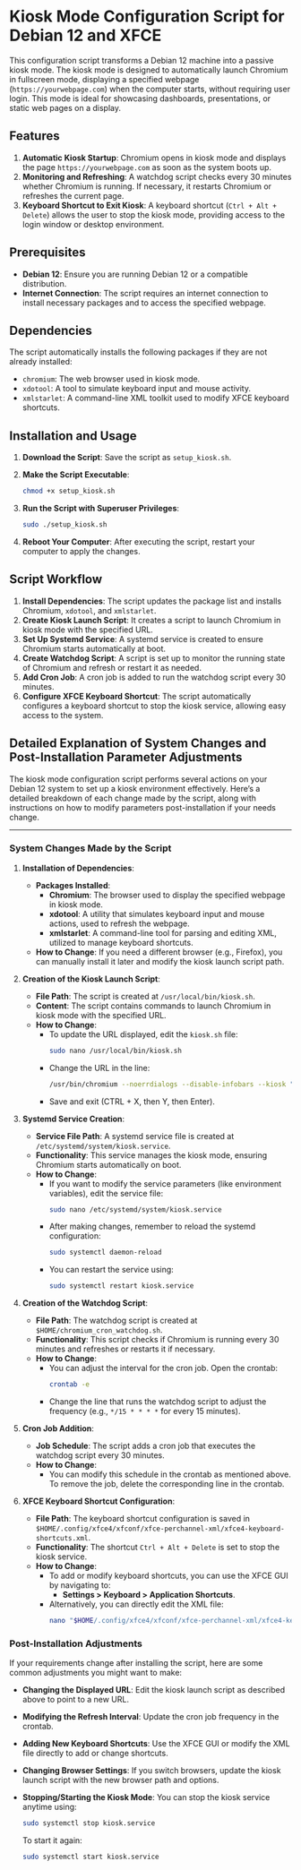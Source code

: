 # Kiosk Mode Configuration Script for Debian 12 and XFCE

This configuration script transforms a Debian 12 machine into a passive kiosk mode. The kiosk mode is designed to automatically launch Chromium in fullscreen mode, displaying a specified webpage (`https://yourwebpage.com`) when the computer starts, without requiring user login. This mode is ideal for showcasing dashboards, presentations, or static web pages on a display.

## Features

1. **Automatic Kiosk Startup**: Chromium opens in kiosk mode and displays the page `https://yourwebpage.com` as soon as the system boots up.
2. **Monitoring and Refreshing**: A watchdog script checks every 30 minutes whether Chromium is running. If necessary, it restarts Chromium or refreshes the current page.
3. **Keyboard Shortcut to Exit Kiosk**: A keyboard shortcut (`Ctrl + Alt + Delete`) allows the user to stop the kiosk mode, providing access to the login window or desktop environment.

## Prerequisites

- **Debian 12**: Ensure you are running Debian 12 or a compatible distribution.
- **Internet Connection**: The script requires an internet connection to install necessary packages and to access the specified webpage.

## Dependencies

The script automatically installs the following packages if they are not already installed:
- `chromium`: The web browser used in kiosk mode.
- `xdotool`: A tool to simulate keyboard input and mouse activity.
- `xmlstarlet`: A command-line XML toolkit used to modify XFCE keyboard shortcuts.

## Installation and Usage

1. **Download the Script**: Save the script as `setup_kiosk.sh`.

2. **Make the Script Executable**:
   ```bash
   chmod +x setup_kiosk.sh
   ```

3. **Run the Script with Superuser Privileges**:
   ```bash
   sudo ./setup_kiosk.sh
   ```

4. **Reboot Your Computer**: After executing the script, restart your computer to apply the changes.

## Script Workflow

1. **Install Dependencies**: The script updates the package list and installs Chromium, `xdotool`, and `xmlstarlet`.
2. **Create Kiosk Launch Script**: It creates a script to launch Chromium in kiosk mode with the specified URL.
3. **Set Up Systemd Service**: A systemd service is created to ensure Chromium starts automatically at boot.
4. **Create Watchdog Script**: A script is set up to monitor the running state of Chromium and refresh or restart it as needed.
5. **Add Cron Job**: A cron job is added to run the watchdog script every 30 minutes.
6. **Configure XFCE Keyboard Shortcut**: The script automatically configures a keyboard shortcut to stop the kiosk service, allowing easy access to the system.

## Detailed Explanation of System Changes and Post-Installation Parameter Adjustments

The kiosk mode configuration script performs several actions on your Debian 12 system to set up a kiosk environment effectively. Here’s a detailed breakdown of each change made by the script, along with instructions on how to modify parameters post-installation if your needs change.

---

### System Changes Made by the Script

1. **Installation of Dependencies**:
   - **Packages Installed**: 
     - **Chromium**: The browser used to display the specified webpage in kiosk mode.
     - **xdotool**: A utility that simulates keyboard input and mouse actions, used to refresh the webpage.
     - **xmlstarlet**: A command-line tool for parsing and editing XML, utilized to manage keyboard shortcuts.
   - **How to Change**: If you need a different browser (e.g., Firefox), you can manually install it later and modify the kiosk launch script path.

2. **Creation of the Kiosk Launch Script**:
   - **File Path**: The script is created at `/usr/local/bin/kiosk.sh`.
   - **Content**: The script contains commands to launch Chromium in kiosk mode with the specified URL.
   - **How to Change**: 
     - To update the URL displayed, edit the `kiosk.sh` file:
       ```bash
       sudo nano /usr/local/bin/kiosk.sh
       ```
     - Change the URL in the line:
       ```bash
       /usr/bin/chromium --noerrdialogs --disable-infobars --kiosk "https://yourwebpage.com"
       ```
     - Save and exit (CTRL + X, then Y, then Enter).

3. **Systemd Service Creation**:
   - **Service File Path**: A systemd service file is created at `/etc/systemd/system/kiosk.service`.
   - **Functionality**: This service manages the kiosk mode, ensuring Chromium starts automatically on boot.
   - **How to Change**:
     - If you want to modify the service parameters (like environment variables), edit the service file:
       ```bash
       sudo nano /etc/systemd/system/kiosk.service
       ```
     - After making changes, remember to reload the systemd configuration:
       ```bash
       sudo systemctl daemon-reload
       ```
     - You can restart the service using:
       ```bash
       sudo systemctl restart kiosk.service
       ```

4. **Creation of the Watchdog Script**:
   - **File Path**: The watchdog script is created at `$HOME/chromium_cron_watchdog.sh`.
   - **Functionality**: This script checks if Chromium is running every 30 minutes and refreshes or restarts it if necessary.
   - **How to Change**:
     - You can adjust the interval for the cron job. Open the crontab:
       ```bash
       crontab -e
       ```
     - Change the line that runs the watchdog script to adjust the frequency (e.g., `*/15 * * * *` for every 15 minutes).

5. **Cron Job Addition**:
   - **Job Schedule**: The script adds a cron job that executes the watchdog script every 30 minutes.
   - **How to Change**: 
     - You can modify this schedule in the crontab as mentioned above. To remove the job, delete the corresponding line in the crontab.

6. **XFCE Keyboard Shortcut Configuration**:
   - **File Path**: The keyboard shortcut configuration is saved in `$HOME/.config/xfce4/xfconf/xfce-perchannel-xml/xfce4-keyboard-shortcuts.xml`.
   - **Functionality**: The shortcut `Ctrl + Alt + Delete` is set to stop the kiosk service.
   - **How to Change**: 
     - To add or modify keyboard shortcuts, you can use the XFCE GUI by navigating to:
       - **Settings > Keyboard > Application Shortcuts**.
     - Alternatively, you can directly edit the XML file:
       ```bash
       nano "$HOME/.config/xfce4/xfconf/xfce-perchannel-xml/xfce4-keyboard-shortcuts.xml"
       ```

### Post-Installation Adjustments

If your requirements change after installing the script, here are some common adjustments you might want to make:

- **Changing the Displayed URL**:
  Edit the kiosk launch script as described above to point to a new URL.

- **Modifying the Refresh Interval**:
  Update the cron job frequency in the crontab.

- **Adding New Keyboard Shortcuts**:
  Use the XFCE GUI or modify the XML file directly to add or change shortcuts.

- **Changing Browser Settings**:
  If you switch browsers, update the kiosk launch script with the new browser path and options.

- **Stopping/Starting the Kiosk Mode**:
  You can stop the kiosk service anytime using:
  ```bash
  sudo systemctl stop kiosk.service
  ```
  To start it again:
  ```bash
  sudo systemctl start kiosk.service
  ```


